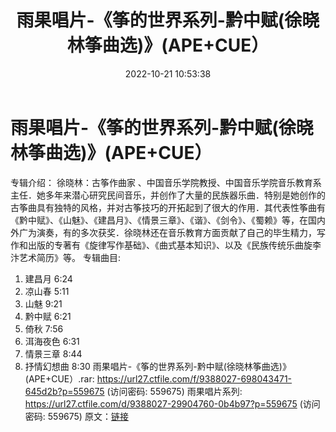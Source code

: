﻿---
title: 雨果唱片-《筝的世界系列-黔中赋(徐晓林筝曲选)》(APE+CUE）
date: 2022-10-21 10:53:38
categories: 古典音乐、新世纪、纯音雅乐
tags: 纯音雅乐
---
# 雨果唱片-《筝的世界系列-黔中赋(徐晓林筝曲选)》(APE+CUE）

专辑介绍：
徐晓林：古筝作曲家
、中国音乐学院教授、中国音乐学院音乐教育系主任．她多年来潜心研究民间音乐，并创作了大量的民族器乐曲．特别是她创作的古筝曲具有独特的风格，并对古筝技巧的开拓起到了很大的作用．其代表性筝曲有《黔中赋》、《山魅》、《建昌月》、《情景三章》、《谐》、《剑令》、《蜀赖》等，在国内外广为演奏，有的多次获奖．徐晓林还在音乐教育方面贡献了自己的毕生精力，写作和出版的专著有《旋律写作基础》、《曲式基本知识》、以及《民族传统乐曲旋李汴艺术简历》等。
专辑曲目:
01. 建昌月 6:24
02. 凉山春 5:11
03. 山魅 9:21
04. 黔中赋 6:21
05. 倚秋 7:56
06. 洱海夜色 6:31
07. 情景三章 8:44
08. 抒情幻想曲 8:30
雨果唱片-《筝的世界系列-黔中赋(徐晓林筝曲选)》(APE+CUE）.rar: https://url27.ctfile.com/f/9388027-698043471-645d2b?p=559675
(访问密码: 559675)
雨果唱片系列: https://url27.ctfile.com/d/9388027-29904760-0b4b97?p=559675
(访问密码: 559675)
原文：[链接](https://blog.sina.com.cn/s/blog_1647c7e7601030zyc.html)